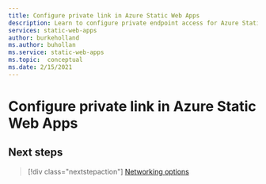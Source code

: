```yaml
---
title: Configure private link in Azure Static Web Apps
description: Learn to configure private endpoint access for Azure Static Web Apps
services: static-web-apps
author: burkeholland
ms.author: buhollan
ms.service: static-web-apps
ms.topic:  conceptual
ms.date: 2/15/2021
---
```


# Configure private link in Azure Static Web Apps

<!-- This is an article stub. Replace with your article content. -->

## Next steps

> [!div class="nextstepaction"]
> [Networking options](./networking-options.md)